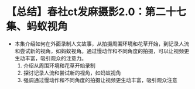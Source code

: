 # 【总结】春社ct发麻摄影2.0：第二十七集、蚂蚁视角

-   本集介绍如何在外面录制人文故事，从拍摄周围环境和花草开始，到记录人流和尝试新的视角，如蚂蚁视角。通过慢动作和不同角度的拍摄，可以让视频更生动丰富，吸引观众的注意力。
    1.  介绍从周围环境和花草开始录制
    2.  探讨记录人流和尝试新的视角，如蚂蚁视角
    3.  强调通过慢动作和不同角度的拍摄让视频更生动丰富，吸引观众注意